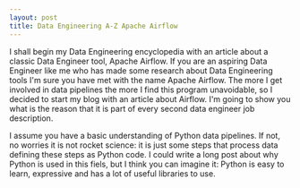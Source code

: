 ```yaml
---
layout: post
title: Data Engineering A-Z Apache Airflow
---
```


I shall begin my Data Engineering encyclopedia with an article about a classic Data Engineer tool, Apache Airflow. If you are an aspiring Data Engineer like me who has made some research about Data Engineering tools I'm sure you have met with the name Apache Airflow. The more I get involved in data pipelines the more I find this program unavoidable, so I decided to start my blog with an article about Airflow. I'm going to show you what is the reason that it is part of every second data engineer job description.

I assume you have a basic understanding of Python data pipelines. If not, no worries it is not rocket science: it is just some steps that process data defining these steps as Python code. I could write a long post about why Python is used in this fiels, but I think you can imagine it: Python is easy to learn, expressive and has a lot of useful libraries to use.
